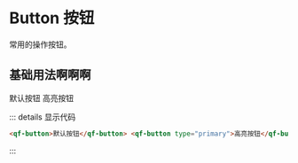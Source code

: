 # Button 按钮

常用的操作按钮。

## 基础用法啊啊啊

<!-- <ClientOnly> -->
  <qf-button>默认按钮</qf-button>
  <qf-button type="primary">高亮按钮</qf-button>
<!-- </ClientOnly> -->

::: details 显示代码

```html
<qf-button>默认按钮</qf-button> <qf-button type="primary">高亮按钮</qf-button>
```

:::
